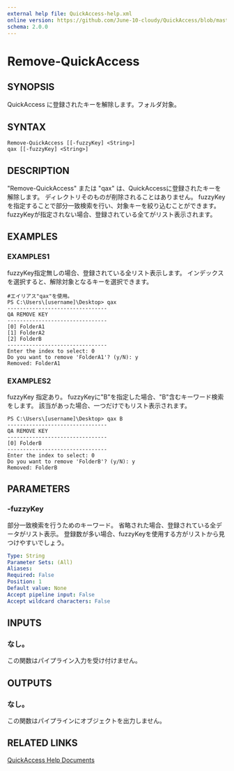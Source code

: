 ```yaml
---
external help file: QuickAccess-help.xml
online version: https://github.com/June-10-cloudy/QuickAccess/blob/master/help/ja-JP/QuickAccess-help.xml
schema: 2.0.0
---
```

# Remove-QuickAccess
## SYNOPSIS
QuickAccess に登録されたキーを解除します。フォルダ対象。
## SYNTAX
```
Remove-QuickAccess [[-fuzzyKey] <String>]
qax [[-fuzzyKey] <String>]
```
## DESCRIPTION
"Remove-QuickAccess" または "qax" は、QuickAccessに登録されたキーを解除します。
ディレクトリそのものが削除されることはありません。
fuzzyKeyを指定することで部分一致検索を行い、対象キーを絞り込むことができます。
fuzzyKeyが指定されない場合、登録されている全てがリスト表示されます。
## EXAMPLES
### EXAMPLES1
fuzzyKey指定無しの場合、登録されている全リスト表示します。
インデックスを選択すると、解除対象となるキーを選択できます。
```
#エイリアス"qax"を使用。
PS C:\Users\[username]\Desktop> qax
--------------------------------
QA REMOVE KEY
--------------------------------
[0] FolderA1
[1] FolderA2
[2] FolderB
--------------------------------
Enter the index to select: 0
Do you want to remove 'FolderA1'? (y/N): y
Removed: FolderA1
```
### EXAMPLES2
fuzzyKey 指定あり。
fuzzyKeyに"B"を指定した場合、"B"含むキーワード検索をします。
該当があった場合、一つだけでもリスト表示されます。
```
PS C:\Users\[username]\Desktop> qax B
--------------------------------
QA REMOVE KEY
--------------------------------
[0] FolderB
--------------------------------
Enter the index to select: 0
Do you want to remove 'FolderB'? (y/N): y
Removed: FolderB
```
## PARAMETERS
### -fuzzyKey
部分一致検索を行うためのキーワード。
省略された場合、登録されている全データがリスト表示。
登録数が多い場合、fuzzyKeyを使用する方がリストから見つけやすいでしょう。
```yaml
Type: String
Parameter Sets: (All)
Aliases:
Required: False
Position: 1
Default value: None
Accept pipeline input: False
Accept wildcard characters: False
```
## INPUTS
### なし。
この関数はパイプライン入力を受け付けません。
## OUTPUTS
### なし。
この関数はパイプラインにオブジェクトを出力しません。
## RELATED LINKS
[QuickAccess Help Documents](https://github.com/June-10-cloudy/QuickAccess-Help)